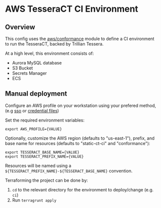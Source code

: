 # AWS TesseraCT CI Environment

## Overview

This config uses the [aws/conformance](/deployment/modules/aws/tesseract/conformance) module to
define a CI environment to run the TesseraCT, backed by Trillian Tessera.

At a high level, this environment consists of:

- Aurora MySQL database
- S3 Bucket
- Secrets Manager
- ECS

## Manual deployment

Configure an AWS profile on your workstation using your prefered method, (e.g
[sso](https://docs.aws.amazon.com/cli/latest/userguide/cli-configure-sso.html)
or [credential
files](https://docs.aws.amazon.com/cli/v1/userguide/cli-configure-files.html))

Set the required environment variables:

```shell
export AWS_PROFILE={VALUE}
```

Optionally, customize the AWS region (defaults to "us-east-1"), prefix, and base
name for resources (defaults to "static-ct-ci" and "conformance"):

```shell
export TESSERACT_BASE_NAME={VALUE}
export TESSERACT_PREFIX_NAME={VALUE}
```

Resources will be named using a `${TESSERACT_PREFIX_NAME}-${TESSERACT_BASE_NAME}`
convention.

Terraforming the project can be done by:
  1. `cd` to the relevant directory for the environment to deploy/change (e.g. `ci`)
  2. Run `terragrunt apply`
